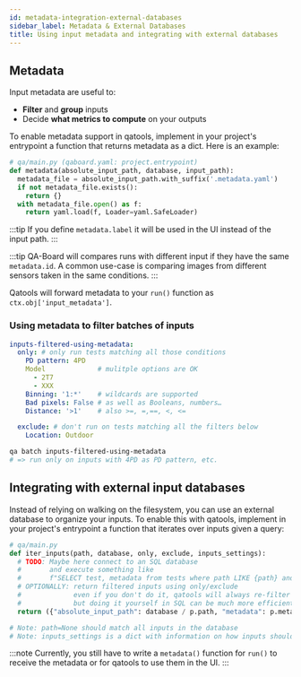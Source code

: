 ```yaml
---
id: metadata-integration-external-databases
sidebar_label: Metadata & External Databases
title: Using input metadata and integrating with external databases
---
```

## Metadata
Input metadata are useful to:
- **Filter** and **group** inputs
- Decide **what metrics to compute** on your outputs


To enable metadata support in qatools, implement in your project's entrypoint a function that returns metadata as a dict. Here is an example:

```python
# qa/main.py (qaboard.yaml: project.entrypoint)
def metadata(absolute_input_path, database, input_path):
  metadata_file = absolute_input_path.with_suffix('.metadata.yaml')
  if not metadata_file.exists():
    return {}
  with metadata_file.open() as f:
    return yaml.load(f, Loader=yaml.SafeLoader)
```

:::tip
If you define `metadata.label` it will be used in the UI instead of the input path.
:::

:::tip
QA-Board will compares runs with different input if they have the same `metadata.id`. A common use-case is comparing images from different sensors taken in the same conditions.
:::

Qatools will forward metadata to your `run()` function as `ctx.obj['input_metadata']`.


### Using metadata to filter batches of inputs
```yaml
inputs-filtered-using-metadata:
  only: # only run tests matching all those conditions
    PD pattern: 4PD
    Model             # mulitple options are OK
      - 2T7
      - XXX
    Binning: '1:*'    # wildcards are supported
    Bad pixels: False # as well as Booleans, numbers…
    Distance: '>1'    # also >=, =,==, <, <=

  exclude: # don't run on tests matching all the filters below
    Location: Outdoor
```

```bash
qa batch inputs-filtered-using-metadata
# => run only on inputs with 4PD as PD pattern, etc.
```

## Integrating with external input databases
Instead of relying on walking on the filesystem, you can use an external database to organize your inputs. To enable this with qatools, implement in your project's entrypoint a function that iterates over inputs given a query:

```python
# qa/main.py
def iter_inputs(path, database, only, exclude, inputs_settings):
  # TODO: Maybe here connect to an SQL database
  #       and execute something like
  #       f"SELECT test, metadata from tests where path LIKE {path} and database={database}"
  # OPTIONALLY: return filtered inputs using only/exclude
  #             even if you don't do it, qatools will always re-filter
  #             but doing it yourself in SQL can be much more efficient
  return ({"absolute_input_path": database / p.path, "metadata": p.metadata} for p in inputs)

# Note: path=None should match all inputs in the database
# Note: inputs_settings is a dict with information on how inputs should be found: file globs, use_parent, or anything else you put in qaboard.yaml's inputs.
```

:::note
Currently, you still have to write a `metadata()` function for `run()` to receive the metadata or for qatools to use them in the UI.
:::
